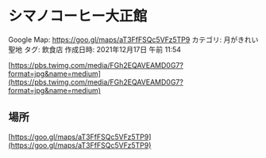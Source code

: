 # シマノコーヒー大正館

Google Map: https://goo.gl/maps/aT3FfFSQc5VFz5TP9
カテゴリ: 月がきれい聖地
タグ: 飲食店
作成日時: 2021年12月17日 午前 11:54

[https://pbs.twimg.com/media/FGh2EQAVEAMD0G7?format=jpg&name=medium](https://pbs.twimg.com/media/FGh2EQAVEAMD0G7?format=jpg&name=medium)

## 場所

[https://goo.gl/maps/aT3FfFSQc5VFz5TP9](https://goo.gl/maps/aT3FfFSQc5VFz5TP9)